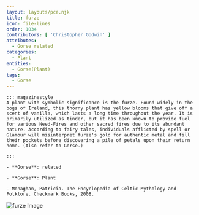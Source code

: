 ```yaml
---
layout: layouts/pce.njk
title: furze
icon: file-lines
order: 1034
contributors: [ 'Christopher Godwin' ]
attributes:
  - Gorse related
categories:
  - Plant
entities:
  - Gorse(Plant)
tags:
  - Gorse
---
```

``` tab [group1:Info]
::: magazinestyle
A plant with symbolic significance is the furze. Found widely in the bogs of Ireland, this thorny plant has yellow blooms that give off a scent of vanilla, which lasts a long time throughout the year. It is primarily utilized as tinder, but it has been known to provide fuel for various Need-Fires and other sacred fires due to its abundant nature. According to fairy tales, individuals afflicted by spell or Glamour will misinterpret furze's gold for authentic metal and fill their pockets before discovering a pile of petals upon their return home. (Also refer to Gorse.)

:::
```
``` tab [group1:Attributes]
- **Gorse**: related
```
``` tab [group1:Entities]
- **Gorse**: Plant
```
``` tab [group1:Sources]
- Monaghan, Patricia. The Encyclopedia of Celtic Mythology and Folklore. Checkmark Books, 2008.
```
![furze Image](['https://upload.wikimedia.org/wikipedia/commons/5/5f/Whin_or_Gorse_on_Fife_Coastal_Trail.jpg'])

